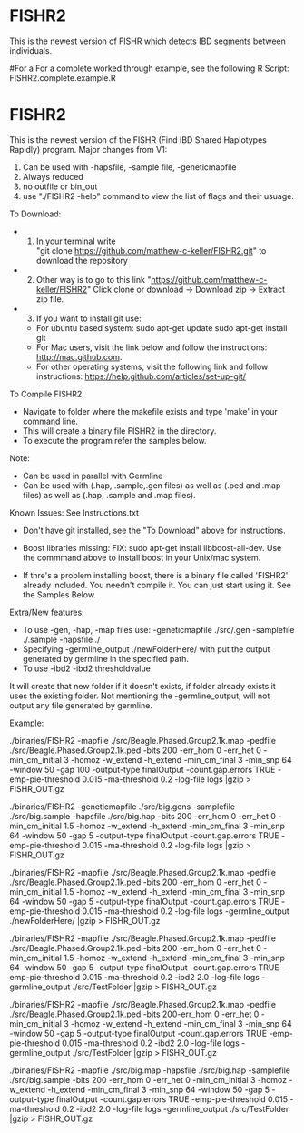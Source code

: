 # FISHR2
This is the newest version of FISHR which detects IBD segments between individuals.

#For a For a complete worked through example, see  the following R Script:
FISHR2.complete.example.R

# FISHR2

This is the newest version of the FISHR (Find IBD Shared Haplotypes Rapidly) program. Major changes from V1:
1) Can be used with -hapsfile, -sample file, -geneticmapfile
2) Always reduced
3) no outfile or bin_out
4) use "./FISHR2 -help" command to view the list of flags and their usuage. 

To Download:
- 1. In your terminal write  
"git clone https://github.com/matthew-c-keller/FISHR2.git" to download the repository

- 2. Other way is to go to this link
"https://github.com/matthew-c-keller/FISHR2"
Click clone or download -> Download zip -> Extract zip file.

- 3. If you want to install git use:
	- For ubuntu based system:
	sudo apt-get update
	sudo apt-get install git
	- For Mac users, visit the link below and follow the instructions:
	http://mac.github.com.
	- For other operating systems, visit the following link and follow instructions:
	https://help.github.com/articles/set-up-git/


To Compile FISHR2: 
- Navigate to folder where the makefile exists and type 'make' in your command line. 
- This will create a binary file FISHR2 in the directory.
- To execute the program refer the samples below.



Note:

-  Can be used in parallel with Germline
-  Can be used with (.hap, .sample,.gen files) as well as (.ped and .map files) as well as (.hap, .sample and .map files).

Known Issues:
See Instructions.txt
- Don't have git installed, see the "To Download" above for instructions.
- Boost libraries missing:
FIX: sudo apt-get install libboost-all-dev.
Use the commmand above to install boost in your Unix/mac system.

- If thre's a problem installing boost, there is a binary  file called 'FISHR2' already included. You needn't compile it. You can just start using it. See the Samples Below.


Extra/New features:
- To use -gen, -hap, -map files use:
 -geneticmapfile ./src/<filename>.gen -samplefile ./<filename>.sample -hapsfile ./<filename> 
- Specifying -germline_output ./newFolderHere/ with put the output generated by germline in the specified path.
- To use -ibd2
-ibd2 thresholdvalue


It will create that new folder if it doesn't exists, if folder already exists it uses the existing folder. 
Not mentioning the -germline_output, will not output any file generated by germline. 



Example:

./binaries/FISHR2 -mapfile ./src/Beagle.Phased.Group2.1k.map -pedfile ./src/Beagle.Phased.Group2.1k.ped  -bits 200 -err_hom 0 -err_het 0  -min_cm_initial 3 -homoz  -w_extend -h_extend -min_cm_final 3 -min_snp 64 -window 50 -gap 100 -output-type finalOutput -count.gap.errors TRUE -emp-pie-threshold 0.015 -ma-threshold 0.2 -log-file logs |gzip > FISHR_OUT.gz


./binaries/FISHR2 -geneticmapfile ./src/big.gens -samplefile ./src/big.sample -hapsfile ./src/big.hap   -bits 200 -err_hom 0 -err_het 0  -min_cm_initial 1.5 -homoz  -w_extend -h_extend -min_cm_final 3 -min_snp 64 -window 50 -gap 5 -output-type finalOutput -count.gap.errors TRUE -emp-pie-threshold 0.015 -ma-threshold 0.2 -log-file logs |gzip > FISHR_OUT.gz


./binaries/FISHR2  -mapfile ./src/Beagle.Phased.Group2.1k.map -pedfile ./src/Beagle.Phased.Group2.1k.ped  -bits 200 -err_hom 0 -err_het 0  -min_cm_initial 1.5 -homoz  -w_extend -h_extend -min_cm_final 3 -min_snp 64 -window 50 -gap 5 -output-type finalOutput -count.gap.errors TRUE -emp-pie-threshold 0.015 -ma-threshold 0.2 -log-file logs -germline_output ./newFolderHere/ |gzip > FISHR_OUT.gz


./binaries/FISHR2 -mapfile ./src/Beagle.Phased.Group2.1k.map -pedfile ./src/Beagle.Phased.Group2.1k.ped  -bits 200 -err_hom 0 -err_het 0  -min_cm_initial 1.5 -homoz  -w_extend -h_extend -min_cm_final 3 -min_snp 64 -window 50 -gap 5 -output-type finalOutput -count.gap.errors TRUE -emp-pie-threshold 0.015 -ma-threshold 0.2 -ibd2 2.0   -log-file  logs -germline_output ./src/TestFolder |gzip > FISHR_OUT.gz


./binaries/FISHR2 -mapfile ./src/Beagle.Phased.Group2.1k.map -pedfile ./src/Beagle.Phased.Group2.1k.ped  -bits 200-err_hom 0 -err_het 0  -min_cm_initial 3 -homoz  -w_extend -h_extend -min_cm_final 3 -min_snp 64 -window 50 -gap 5 -output-type finalOutput -count.gap.errors TRUE -emp-pie-threshold 0.015 -ma-threshold 0.2 -ibd2 2.0   -log-file  logs -germline_output ./src/TestFolder |gzip > FISHR_OUT.gz

./binaries/FISHR2 -mapfile ./src/big.map -hapsfile ./src/big.hap -samplefile ./src/big.sample  -bits 200 -err_hom 0 -err_het 0  -min_cm_initial 3 -homoz  -w_extend -h_extend -min_cm_final 3 -min_snp 64 -window 50 -gap 5 -output-type finalOutput -count.gap.errors TRUE -emp-pie-threshold 0.015 -ma-threshold 0.2 -ibd2 2.0   -log-file  logs -germline_output ./src/TestFolder |gzip > FISHR_OUT.gz
